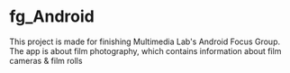 # fg_Android
This project is made for finishing Multimedia Lab's Android Focus Group. The app is about film photography, which contains information about film cameras & film rolls
